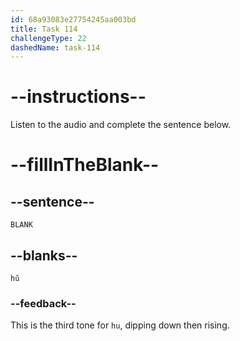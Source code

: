 ```yaml
---
id: 68a93083e27754245aa003bd
title: Task 114
challengeType: 22
dashedName: task-114
---
```


<!-- (Audio) A: hǔ -->

# --instructions--

Listen to the audio and complete the sentence below.

# --fillInTheBlank--

## --sentence--

`BLANK`

## --blanks--

`hǔ`

### --feedback--

This is the third tone for `hu`, dipping down then rising.
